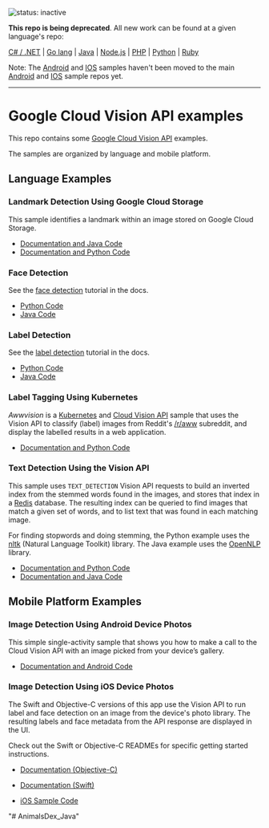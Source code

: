 ![status: inactive](https://img.shields.io/badge/status-inactive-red.svg)

**This repo is being deprecated**. All new work can be found at a given
language's repo:

[C# / .NET][c#] | [Go lang][golang] | [Java][java] | [Node.js][nodejs] |
[PHP][php] | [Python][python] | [Ruby][ruby]

Note: The [Android](android/) and [IOS](ios/) samples haven't been moved to the
main [Android][android] and [IOS][ios] sample repos yet.

[c#]: //github.com/GoogleCloudPlatform/dotnet-docs-samples/tree/master/vision/api
[golang]: //github.com/GoogleCloudPlatform/golang-samples/tree/master/vision
[java]: //github.com/GoogleCloudPlatform/java-docs-samples/tree/master/vision
[nodejs]: //github.com/GoogleCloudPlatform/nodejs-docs-samples/tree/master/vision
[php]: //github.com/GoogleCloudPlatform/php-docs-samples/tree/master/vision
[python]: //github.com/GoogleCloudPlatform/python-docs-samples/tree/master/vision
[ruby]: //github.com/GoogleCloudPlatform/ruby-docs-samples/tree/master/vision
[android]: //github.com/GoogleCloudPlatform/android-docs-samples/
[ios]: //github.com/GoogleCloudPlatform/ios-docs-samples/

-----

# Google Cloud Vision API examples

This repo contains some [Google Cloud Vision
API](https://cloud.google.com/vision/) examples.

The samples are organized by language and mobile platform.

## Language Examples

### Landmark Detection Using Google Cloud Storage

This sample identifies a landmark within an image stored on
Google Cloud Storage.

- [Documentation and Java Code](https://github.com/GoogleCloudPlatform/java-docs-samples/tree/master/vision/landmark-detection)
- [Documentation and Python Code](https://github.com/GoogleCloudPlatform/cloud-vision/tree/master/python/landmark_detection/)

### Face Detection

See the [face detection](https://cloud.google.com/vision/docs/face-tutorial) tutorial in the docs.

- [Python Code](https://github.com/GoogleCloudPlatform/python-docs-samples/tree/master/vision/api/face_detection)
- [Java Code](https://github.com/GoogleCloudPlatform/java-docs-samples/tree/master/vision/face-detection)

### Label Detection

See the [label detection](https://cloud.google.com/vision/docs/label-tutorial) tutorial in the docs.

- [Python Code](https://github.com/GoogleCloudPlatform/python-docs-samples/tree/master/vision/api/label)
- [Java Code](https://github.com/GoogleCloudPlatform/java-docs-samples/tree/master/vision/label)

### Label Tagging Using Kubernetes

*Awwvision* is a [Kubernetes](https://github.com/kubernetes/kubernetes/) and
[Cloud Vision API](https://cloud.google.com/vision/) sample that uses the
Vision API to classify (label) images from Reddit's
[/r/aww](https://reddit.com/r/aww) subreddit, and display the labelled results
in a web application.

- [Documentation and Python Code](https://github.com/GoogleCloudPlatform/cloud-vision/tree/master/python/awwvision)

### Text Detection Using the Vision API

This sample uses `TEXT_DETECTION` Vision API requests to build an inverted
index from the stemmed words found in the images, and stores that index in a
[Redis](redis.io) database. The resulting index can be queried to find
images that match a given set of words, and to list text that was found in each
matching image.

For finding stopwords and doing stemming, the Python example uses the
[nltk](http://www.nltk.org/index.html) (Natural Language Toolkit) library.
The Java example uses the [OpenNLP](https://opennlp.apache.org/) library.

- [Documentation and Python Code](https://github.com/GoogleCloudPlatform/cloud-vision/tree/master/python/text)
- [Documentation and Java Code](https://github.com/GoogleCloudPlatform/java-docs-samples/tree/master/vision/text)

## Mobile Platform Examples

### Image Detection Using Android Device Photos

This simple single-activity sample that shows you how to make a call to the
Cloud Vision API with an image picked from your device’s gallery.

- [Documentation and Android Code](https://github.com/GoogleCloudPlatform/cloud-vision/tree/master/android)

### Image Detection Using iOS Device Photos

The Swift and Objective-C versions of this app use the Vision API to run label
and face detection on an image from the device's photo library. The resulting
labels and face metadata from the API response are displayed in the UI.

Check out the Swift or Objective-C READMEs for specific getting started
instructions.

- [Documentation (Objective-C)](https://github.com/GoogleCloudPlatform/cloud-vision/tree/master/ios/Objective-C/README.md)

- [Documentation (Swift)](https://github.com/GoogleCloudPlatform/cloud-vision/tree/master/ios/Swift/README.md)

- [iOS Sample Code](https://github.com/GoogleCloudPlatform/cloud-vision/tree/master/ios)

"# AnimalsDex_Java" 
